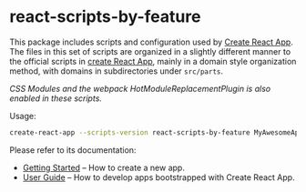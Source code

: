 # react-scripts-by-feature

This package includes scripts and configuration used by [Create React App](https://github.com/facebookincubator/create-react-app).  
The files in this set of scripts are organized in a slightly different manner to the official scripts in [create React App](https://github.com/facebookincubator/create-react-app), mainly in a domain style organization method, with domains in subdirectories under `src/parts`.

*CSS Modules and the webpack HotModuleReplacementPlugin is also enabled in these scripts.*

Usage: 
```bash
create-react-app --scripts-version react-scripts-by-feature MyAwesomeApp
```

Please refer to its documentation:

* [Getting Started](https://github.com/facebookincubator/create-react-app/blob/master/README.md#getting-started) – How to create a new app.
* [User Guide](https://github.com/facebookincubator/create-react-app/blob/master/packages/react-scripts/template/README.md) – How to develop apps bootstrapped with Create React App.
